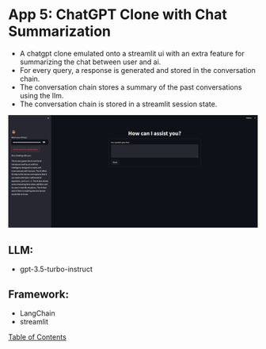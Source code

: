 # App 5: ChatGPT Clone with Chat Summarization
+ A chatgpt clone emulated onto a streamlit ui with an extra feature for summarizing the chat between user and ai.
+ For every query, a response is generated and stored in the conversation chain.
+ The conversation chain stores a summary of the past conversations using the llm.
+ The conversation chain is stored in a streamlit session state.

![alt text](image.png)

## LLM: 
+ gpt-3.5-turbo-instruct

## Framework:
+ LangChain
+ streamlit

[Table of Contents](/README.md)